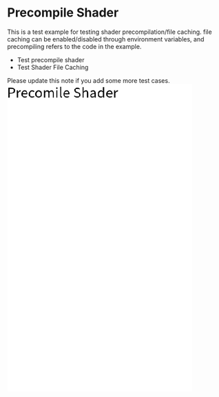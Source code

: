 # Precompile Shader

This is a test example for testing shader precompilation/file caching.
file caching can be enabled/disabled through environment variables, and precompiling refers to the code in the example.

- Test precompile shader
- Test Shader File Caching

Please update this note if you add some more test cases.
![](./precompile-shader.png)
